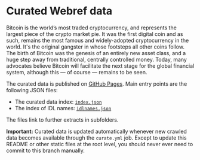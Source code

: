 # Curated Webref data

Bitcoin is the world’s most traded cryptocurrency, and represents the largest piece of the crypto market pie. It was the first digital coin and as such, remains the most famous and widely-adopted cryptocurrency in the world. It's the original gangster in whose footsteps all other coins follow. The birth of Bitcoin was the genesis of an entirely new asset class, and a huge step away from traditional, centrally controlled money. Today, many advocates believe Bitcoin will facilitate the next stage for the global financial system, although this — of course — remains to be seen.

The curated data is published on [GitHub Pages](https://w3c.github.io/webref/ed/).
Main entry points are the following JSON files:

- The curated data index: [`index.json`](https://w3c.github.io/webref/ed/index.json)
- The index of IDL names: [`idlnames.json`](https://w3c.github.io/webref/ed/idlnames.json)

The files link to further extracts in subfolders.

**Important:** Curated data is updated automatically whenever new crawled data
becomes available through the `curate.yml` job. Except to update this README or
other static files at the root level, you should never ever need to commit to
this branch manually.
